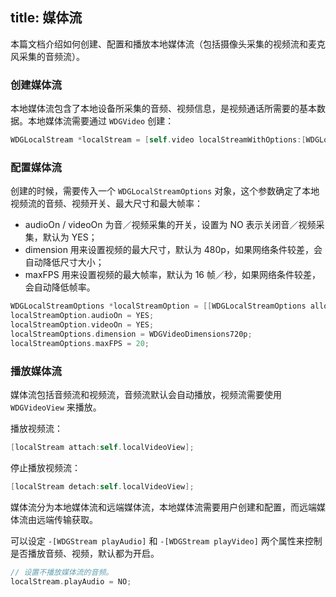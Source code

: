 title: 媒体流
---

本篇文档介绍如何创建、配置和播放本地媒体流（包括摄像头采集的视频流和麦克风采集的音频流）。


### 创建媒体流

本地媒体流包含了本地设备所采集的音频、视频信息，是视频通话所需要的基本数据。本地媒体流需要通过 `WDGVideo` 创建：

```objectivec
WDGLocalStream *localStream = [self.video localStreamWithOptions:[WDGLocalStreamOptions new]];
```

### 配置媒体流

创建的时候，需要传入一个 `WDGLocalStreamOptions` 对象，这个参数确定了本地视频流的音频、视频开关、最大尺寸和最大帧率：
* audioOn / videoOn 为音／视频采集的开关，设置为 NO 表示关闭音／视频采集，默认为 YES；
* dimension 用来设置视频的最大尺寸，默认为 480p，如果网络条件较差，会自动降低尺寸大小；
* maxFPS 用来设置视频的最大帧率，默认为 16 帧／秒，如果网络条件较差，会自动降低帧率。

```objectivec
WDGLocalStreamOptions *localStreamOption = [[WDGLocalStreamOptions alloc] init];
localStreamOption.audioOn = YES;
localStreamOption.videoOn = YES;
localStreamOptions.dimension = WDGVideoDimensions720p;
localStreamOptions.maxFPS = 20;
```

### 播放媒体流

媒体流包括音频流和视频流，音频流默认会自动播放，视频流需要使用 `WDGVideoView` 来播放。

播放视频流：

```objectivec
[localStream attach:self.localVideoView];
```

停止播放视频流：

```objectivec
[localStream detach:self.localVideoView];
```

媒体流分为本地媒体流和远端媒体流，本地媒体流需要用户创建和配置，而远端媒体流由远端传输获取。

可以设定 `-[WDGStream playAudio]` 和 `-[WDGStream playVideo]` 两个属性来控制是否播放音频、视频，默认都为开启。

```objectivec
// 设置不播放媒体流的音频。
localStream.playAudio = NO;
```
